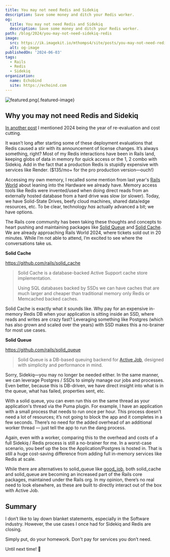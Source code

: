 ```yaml
---
title: You may not need Redis and Sidekiq
description: Save some money and ditch your Redis worker.
og:
  title: You may not need Redis and Sidekiq
  description: Save some money and ditch your Redis worker.
path: /blog/2024/you-may-not-need-sidekiq-redis
image:
  src: https://ik.imagekit.io/mthomps4/site/posts/you-may-not-need-redis-and-sidekiq/featured.jpeg
  alt: og-image
publishedOn: '2024-06-03'
tags:
  - Rails
  - Redis
  - Sidekiq
organization:
  name: Echobind
  site: https://echoind.com
---
```


![featured.png](https://ik.imagekit.io/mthomps4/site/posts/you-may-not-need-redis-and-sidekiq/featured.jpeg){.featured-image}

## Why you may not need Redis and Sidekiq

[In another post](https://www.mthomps4.com/blog/2024/rails-on-railway/) I mentioned 2024 being the year of re-evaluation and cost cutting.

It wasn’t long after starting some of these deployment evaluations that Redis caused a stir with its announcement of license changes. It’s always something, right? Most of my Redis interactions have been in Rails land, keeping globs of data in memory for quick access or the 1, 2 combo with Sidekiq. Add in the fact that a production Redis is stupidly expensive with services like Render. ($135/mo+ for the pro production version—ouch!)

Accessing my own memory, I recalled some mention from last year's [Rails World](https://youtu.be/iqXjGiQ_D-A?si=9qt8EAWD0jNAU6Uz\&t=2796) about leaning into the Hardware we already have. Memory access tools like Redis were invented/used when doing direct reads from an externally hosted database from a hard drive was slow (or slower). Today, we have Solid-State Drives, beefy cloud machines, shared data/edge resources, etc. To be clear, technology _has_ actually advanced a bit; we have options.

The Rails core community has been taking these thoughts and concepts to heart pushing and maintaining packages like [Solid Queue](https://github.com/rails/solid_queue) and [Solid Cache](https://github.com/rails/solid_cache).  We are already approaching Rails World 2024, where tickets sold out in 20 minutes. While I’m not able to attend, I’m excited to see where the conversations take us.

**Solid Cache**

<https://github.com/rails/solid_cache>

> Solid Cache is a database-backed Active Support cache store implementation.
>
> Using SQL databases backed by SSDs we can have caches that are much larger and cheaper than traditional memory only Redis or Memcached backed caches.

Solid Cache is exactly what it sounds like. Why pay for an expensive in-memory Redis DB when your application is sitting inside an SSD, where reads and writes are crazy fast? Leveraging something like Postgres (which has also grown and scaled over the years) with SSD makes this a no-brainer for most use cases.

**Solid Queue**

<https://github.com/rails/solid_queue>

> Solid Queue is a DB-based queuing backend for [Active Job](https://edgeguides.rubyonrails.org/active_job_basics.html), designed with simplicity and performance in mind.

Sorry, Sidekiq—you may no longer be needed either. In the same manner, we can leverage Postgres / SSDs to simply manage our jobs and processes. Even better, because this is DB-driven, we have direct insight into what is in the queue, what has failed, properties sent, etc.

With a solid queue, you can even run this on the same thread as your application's thread via the Puma plugin. For example, I have an application with a small process that needs to run once per hour. This process doesn’t need a lot of resources; it’s not going to block the app and it completes in a few seconds. There’s no need for the added overhead of an additional worker thread — just tell the app to run the dang process.

Again, even with a worker, comparing this to the overhead and costs of a full Sidekiq / Redis process is still a no-brainer for me. In a worst-case scenario, you beef up the box the Application/Postgres is hosted in. That is still a huge cost-saving difference from adding full in-memory services like Redis at scale.

While there are alternatives to solid\_queue like [good\_job](https://github.com/bensheldon/good_job), both solid\_cache and solid\_queue are becoming an increased part of the Rails core packages, maintained under the Rails org. In my opinion, there’s no real need to look elsewhere, as these are built to directly interact out of the box with Active Job.

## Summary

I don’t like to lay down blanket statements, especially in the Software industry. However, the use cases I once had for Sidekiq and Redis are closing.

Simply put, do your homework.
Don’t pay for services you don’t need.

Until next time! 🙂
